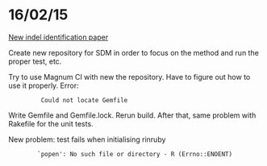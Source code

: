 16/02/15
===


[New indel identification paper](http://www.biomedcentral.com/content/pdf/s12859-015-0483-6.pdf)

Create new repository for SDM in order to focus on the method and run the proper test, etc.

Try to use Magnum CI with new the repository. Have to figure out how to use it properly. Error:

			 Could not locate Gemfile
			 
Write Gemfile and Gemfile.lock. Rerun build. After that, same problem with Rakefile for the unit tests. 

New problem: test fails when initialising rinruby 
			
			`popen': No such file or directory - R (Errno::ENOENT)